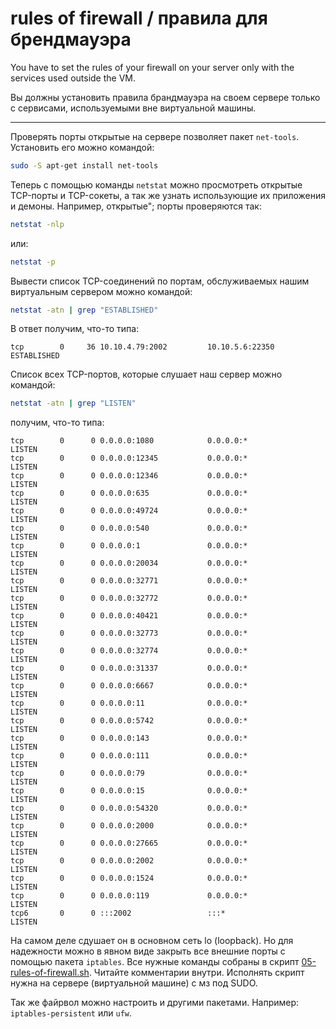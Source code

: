 # rules of firewall / правила для брендмауэра

You have to set the rules of your firewall on your server only with the services used outside the VM.

Вы должны установить правила брандмауэра на своем сервере только с сервисами, используемыми вне виртуальной машины.

------------------------------------------
Проверять порты открытые на сервере позволяет пакет `net-tools`. Установить его можно командой:

```bash
sudo -S apt-get install net-tools
```

Теперь с помощью команды `netstat` можно просмотреть открытые TCP-порты и TCP-сокеты, а так же узнать использующие их приложения и демоны. Например, открытые";
порты проверяются так:

```bash
netstat -nlp
```

или:

```bash
netstat -p
```

Вывести список TCP-соединений по портам, обслуживаемых нашим виртуальным сервером можно командой:

```bash
netstat -atn | grep "ESTABLISHED"
```

В ответ получим, что-то типа:

```
tcp        0     36 10.10.4.79:2002         10.10.5.6:22350         ESTABLISHED
```

Список всех TCP-портов, которые слушает наш сервер
можно командой:

```bash
netstat -atn | grep "LISTEN"
```

получим, что-то типа:
```
tcp        0      0 0.0.0.0:1080            0.0.0.0:*               LISTEN
tcp        0      0 0.0.0.0:12345           0.0.0.0:*               LISTEN
tcp        0      0 0.0.0.0:12346           0.0.0.0:*               LISTEN
tcp        0      0 0.0.0.0:635             0.0.0.0:*               LISTEN
tcp        0      0 0.0.0.0:49724           0.0.0.0:*               LISTEN
tcp        0      0 0.0.0.0:540             0.0.0.0:*               LISTEN
tcp        0      0 0.0.0.0:1               0.0.0.0:*               LISTEN
tcp        0      0 0.0.0.0:20034           0.0.0.0:*               LISTEN
tcp        0      0 0.0.0.0:32771           0.0.0.0:*               LISTEN
tcp        0      0 0.0.0.0:32772           0.0.0.0:*               LISTEN
tcp        0      0 0.0.0.0:40421           0.0.0.0:*               LISTEN
tcp        0      0 0.0.0.0:32773           0.0.0.0:*               LISTEN
tcp        0      0 0.0.0.0:32774           0.0.0.0:*               LISTEN
tcp        0      0 0.0.0.0:31337           0.0.0.0:*               LISTEN
tcp        0      0 0.0.0.0:6667            0.0.0.0:*               LISTEN
tcp        0      0 0.0.0.0:11              0.0.0.0:*               LISTEN
tcp        0      0 0.0.0.0:5742            0.0.0.0:*               LISTEN
tcp        0      0 0.0.0.0:143             0.0.0.0:*               LISTEN
tcp        0      0 0.0.0.0:111             0.0.0.0:*               LISTEN
tcp        0      0 0.0.0.0:79              0.0.0.0:*               LISTEN
tcp        0      0 0.0.0.0:15              0.0.0.0:*               LISTEN
tcp        0      0 0.0.0.0:54320           0.0.0.0:*               LISTEN
tcp        0      0 0.0.0.0:2000            0.0.0.0:*               LISTEN
tcp        0      0 0.0.0.0:27665           0.0.0.0:*               LISTEN
tcp        0      0 0.0.0.0:2002            0.0.0.0:*               LISTEN
tcp        0      0 0.0.0.0:1524            0.0.0.0:*               LISTEN
tcp        0      0 0.0.0.0:119             0.0.0.0:*               LISTEN
tcp6       0      0 :::2002                 :::*                    LISTEN
```

На самом деле сдушает он в основном сеть lo (loopback). Но для надежности можно в явном виде закрыть все внешние порты с помощью пакета `iptables`. Все нужные команды собраны в скрипт [05-rules-of-firewall.sh](05-rules-of-firewall.sh). Читайте комментарии внутри. Исполнять скрипт нужна на сервере (виртуальной машине) с мз под SUDO.

Так же файрвол можно настроить и другими пакетами. Например: `iptables-persistent` или `ufw`.  


